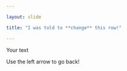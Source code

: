 ```yaml
---

layout: slide

title: "I was told to **change** this row!"

---
```


Your text

Use the left arrow to go back!
